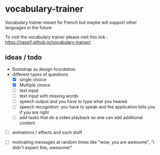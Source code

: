 # vocabulary-trainer
Vocabulary trainer meant for French but maybe will support other languages in the future

To visit the vocabulary trainer please visit this link : https://naseif.github.io/vocabulary-trainer/.

## ideas / todo

- Bootstrap as design foundation
- different types of questions
  - [X] single choice
  - [X] Multiple choice
  - [ ] text input
  - [ ] text input with missing words
  - [ ] speech output and you have to type what you heared
  - [ ] speech recognition: you have to speak and the application tells you if you are right
  - [ ] add tasks that do a video playback so one can add additional content
- [ ] animations / effects and such stuff
- [ ] motivating messages at random times like "wow, you are awesome", "i didn't expect this, awesome!"

